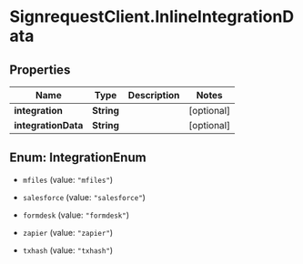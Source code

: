# SignrequestClient.InlineIntegrationData

## Properties
Name | Type | Description | Notes
------------ | ------------- | ------------- | -------------
**integration** | **String** |  | [optional] 
**integrationData** | **String** |  | [optional] 


<a name="IntegrationEnum"></a>
## Enum: IntegrationEnum


* `mfiles` (value: `"mfiles"`)

* `salesforce` (value: `"salesforce"`)

* `formdesk` (value: `"formdesk"`)

* `zapier` (value: `"zapier"`)

* `txhash` (value: `"txhash"`)




